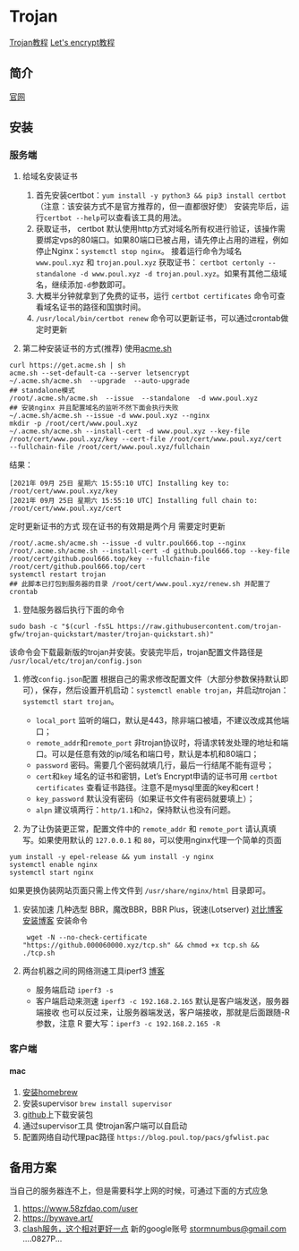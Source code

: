 # Trojan


[Trojan教程](https://tlanyan.pp.ua/trojan-tutorial/ '')
[Let's encrypt教程](https://tlanyan.pp.ua/use-lets-encrypt-certificate/ '')

## 简介

[官网](https://github.com/trojan-gfw '')

## 安装
### 服务端

1. 给域名安装证书
    1. 首先安装certbot：`yum install -y python3 && pip3 install certbot`（注意：该安装方式不是官方推荐的，但一直都很好使）
       安装完毕后，运行`certbot --help`可以查看该工具的用法。
    1. 获取证书， certbot 默认使用http方式对域名所有权进行验证，该操作需要绑定vps的80端口。如果80端口已被占用，请先停止占用的进程，例如停止Nginx：`systemctl stop nginx`。
       接着运行命令为域名 `www.poul.xyz` 和 `trojan.poul.xyz` 获取证书： `certbot certonly --standalone -d www.poul.xyz -d trojan.poul.xyz`。如果有其他二级域名，继续添加`-d`参数即可。
    1. 大概半分钟就拿到了免费的证书，运行 `certbot certificates` 命令可查看域名证书的路径和国旗时间。
    1. `/usr/local/bin/certbot renew` 命令可以更新证书，可以通过crontab做定时更新

1. 第二种安装证书的方式(推荐) 使用[acme.sh](https://tlanyan.pp.ua/use-acme-sh-get-free-cert/ '')
```shell
curl https://get.acme.sh | sh
acme.sh --set-default-ca --server letsencrypt
~/.acme.sh/acme.sh  --upgrade  --auto-upgrade
## standalone模式
/root/.acme.sh/acme.sh  --issue  --standalone  -d www.poul.xyz
## 安装nginx 并且配置域名的监听不然下面会执行失败
~/.acme.sh/acme.sh --issue -d www.poul.xyz --nginx
mkdir -p /root/cert/www.poul.xyz
~/.acme.sh/acme.sh --install-cert -d www.poul.xyz --key-file /root/cert/www.poul.xyz/key --cert-file /root/cert/www.poul.xyz/cert  --fullchain-file /root/cert/www.poul.xyz/fullchain 
```
结果：
```
[2021年 09月 25日 星期六 15:55:10 UTC] Installing key to: /root/cert/www.poul.xyz/key
[2021年 09月 25日 星期六 15:55:10 UTC] Installing full chain to: /root/cert/www.poul.xyz/cert
```

定时更新证书的方式 现在证书的有效期是两个月 需要定时更新
```shell
/root/.acme.sh/acme.sh --issue -d vultr.poul666.top --nginx
/root/.acme.sh/acme.sh --install-cert -d github.poul666.top --key-file /root/cert/github.poul666.top/key --fullchain-file /root/cert/github.poul666.top/cert
systemctl restart trojan
## 此脚本已打包到服务器的目录 /root/cert/www.poul.xyz/renew.sh 并配置了crontab 
```
1. 登陆服务器后执行下面的命令
```shell
sudo bash -c "$(curl -fsSL https://raw.githubusercontent.com/trojan-gfw/trojan-quickstart/master/trojan-quickstart.sh)"
```
该命令会下载最新版的trojan并安装。安装完毕后，trojan配置文件路径是 `/usr/local/etc/trojan/config.json`

1. 修改`config.json`配置 根据自己的需求修改配置文件（大部分参数保持默认即可），保存，然后设置开机启动：`systemctl enable trojan`，并启动trojan： `systemctl start trojan`。
   - `local_port` 监听的端口，默认是443，除非端口被墙，不建议改成其他端口；
   - `remote_addr`和`remote_port` 非trojan协议时，将请求转发处理的地址和端口。可以是任意有效的ip/域名和端口号，默认是本机和80端口；
   - `password` 密码。需要几个密码就填几行，最后一行结尾不能有逗号；
   - `cert`和`key` 域名的证书和密钥，Let’s Encrypt申请的证书可用 `certbot certificates` 查看证书路径。注意不是mysql里面的key和cert！
   - `key_password` 默认没有密码（如果证书文件有密码就要填上）；
   - `alpn` 建议填两行：`http/1.1`和`h2`，保持默认也没有问题。

1. 为了让伪装更正常，配置文件中的 `remote_addr` 和 `remote_port` 请认真填写。如果使用默认的 `127.0.0.1` 和 `80`，可以使用nginx代理一个简单的页面
```shell
yum install -y epel-release && yum install -y nginx
systemctl enable nginx
systemctl start nginx
```
 如果更换伪装网站页面只需上传文件到 `/usr/share/nginx/html` 目录即可。

1. 安装加速
   几种选型 BBR，魔改BBR，BBR Plus，锐速(Lotserver)
   [对比博客](https://roov.org/2020/04/bbr-bbrplus-bbr2-2/#toc-2 '')
   [安装博客](https://blog.ylx.me/archives/783.html '')
   安装命令
   ```sehll
    wget -N --no-check-certificate "https://github.000060000.xyz/tcp.sh" && chmod +x tcp.sh && ./tcp.sh
   ```

1. 两台机器之间的网络测速工具iperf3
   [博客](https://zhuanlan.zhihu.com/p/137958252 '')
   - 服务端启动 `iperf3 -s`
   - 客户端启动来测速 `iperf3 -c 192.168.2.165` 默认是客户端发送，服务器端接收 也可以反过来，让服务器端发送，客户端接收，那就是后面跟随-R 参数，注意 R 要大写：`iperf3 -c 192.168.2.165 -R`

   

### 客户端

#### mac

1. [安装homebrew](../mac/tools '') 
2. 安装supervisor `brew install supervisor`
3. [github](https://github.com/trojan-gfw/trojan '')上下载安装包
4. 通过supervisor工具 使trojan客户端可以自启动
5. 配置网络自动代理pac路径 `https://blog.poul.top/pacs/gfwlist.pac`


## 备用方案

当自己的服务器连不上，但是需要科学上网的时候，可通过下面的方式应急
1. https://www.58zfdao.com/user
2. https://bywave.art/
3. [clash服务，这个相对更好一点](https://portal.shadowsocks.nz/index.php)
新的google账号
stormnumbus@gmail.com
....0827P...